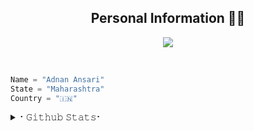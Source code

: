 <h2 align="center"><b>Personal Information 👨‍💻</b></h2>

<p align="center">
  <img src="https://readme-typing-svg.herokuapp.com?color=00FFB3&width=420&lines=A+Passionate+Developer+From+India%E2%9C%8C%EF%B8%8F;Python%2C+Node.js%2C+Linux%E2%9D%A4%EF%B8%8F">
</p> 
<br>

```python
Name = "Adnan Ansari"
State = "Maharashtra"
Country = "🇮🇳"
```
<details>
<summary>⠂𝙶𝚒𝚝𝚑𝚞𝚋 𝚂𝚝𝚊𝚝𝚜⠂</summary>
<h2 align="center"><b>⠂𝙶𝚒𝚝𝚑𝚞𝚋 𝚂𝚝𝚊𝚝𝚜⠐
<br>
<br>
  
----
![](https://github-readme-stats.vercel.app/api?username=Radhak8&theme=dark&hide_border=false&include_all_commits=false&count_private=false)<br/>
![](https://github-readme-streak-stats.herokuapp.com/?user=Radhak8&theme=dark&hide_border=false)<br/>
![](https://github-readme-stats.vercel.app/api/top-langs/?username=Radhak8&theme=dark&hide_border=false&include_all_commits=false&count_private=false&layout=compact)
----
